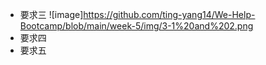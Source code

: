 * 要求三
![image]https://github.com/ting-yang14/We-Help-Bootcamp/blob/main/week-5/img/3-1%20and%202.png
* 要求四
* 要求五
